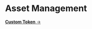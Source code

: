 
# Asset Management

<div style="display: flex; gap: 1rem; flex-wrap: wrap;">

<a class="card-link" href="custom-tokens">
  <strong>Custom Token</strong> →
</a>

</div>